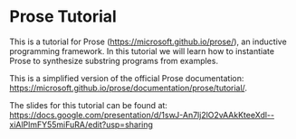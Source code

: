 # Prose Tutorial

This is a tutorial for Prose (https://microsoft.github.io/prose/), an inductive programming framework. In this tutorial we will learn how to instantiate Prose to synthesize substring programs from examples.

This is a simplified version of the official Prose documentation: https://microsoft.github.io/prose/documentation/prose/tutorial/. 

The slides for this tutorial can be found at: https://docs.google.com/presentation/d/1swJ-An7lj2lO2vAAkKteeXdl--xiAlPlmFY55miFuRA/edit?usp=sharing
